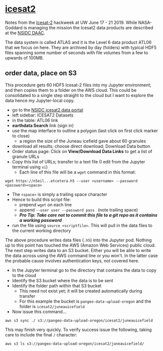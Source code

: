 # [icesat2](https://icesat-2.gsfc.nasa.gov)

Notes from the [Icesat-2](https://icesat-2.gsfc.nasa.gov) hackweek at UW June 17 - 21 2019. 
While NASA-Goddard is managing the mission the Icesat2 data products are
described at the [NSIDC DAAC](https://nsidc.org/data/icesat-2/products). 

The data system is called ATLAS and it is the Level 6 data product ATL06 that we focus on here. 
They are archived by day (folders) with typical HDF5 files spanning some number of seconds with 
file volumes from a few to upwards of 100MB.

## order data, place on S3 

This procedure gets 60 HDF5 Icesat-2 files into my Jupyter environment; and then copies them to a folder
on the AWS cloud. This could be consolidated to a single step straight to the cloud but I want to explore
the data hence my Jupyter-local copy. 

* go to the [NSIDC icesat2 data portal](https://nsidc.org/data/icesat-2/products)
* left sidebar: ICESAT2 Datasets
* in the table: ATL06 link
* **earthdata Search** link (sign in)
* use the map interface to outline a polygon (last click on first click marker to close)
  * a region the size of the Juneau icefield gave about 60 granules
* download all results; choose direct download; Download Data button
* Order status page: Click on **View/Download Data Links** to get a list of granule URLs
* Copy this list of URLs; transfer to a text file (I edit from the Jupyter terminal using `vi`)
  * Each line of this file will be a `wget` command in this format:
  
```
wget https://n5eil...etcetera.h5 --user <username> --password <password><space>
```
  * The `<space>` is simply a trailing space character 
  * Hence to build this script file: 
    * prepend `wget` on each line 
    * append `--user user --password pass ` (note trailing space)
    * ***Pro Tip: Take care not to commit this file to a git repo as it contains a working password***
  * run the file using `source <scriptfile>`. This will pull in the data files to the current working directory
  

The above procedure writes data files (`.h5`) into the Jupyter pod. Nothing up to this point has touched the 
AWS (Amazon Web Services) public cloud. The next step writes data to an S3 bucket. Either you will be able to write 
the data across using the AWS command line or you won't. In the latter case the probable cause involves authentication 
keys, not covered here. 

* In the Jupyter terminal go to the directory that contains the data to copy to the cloud
* Identify the S3 bucket where the data is to be sent
* Identify the folder path *within* that S3 bucket
  * This need not exist yet; it will be created automatically during transfer
  * For this example the bucket is `pangeo-data-upload-oregon` and the folder is `icesat2/juneauicefield`
* Now issue this command...

```
aws s3 sync ./ s3://pangeo-data-upload-oregon/icesat2/juneauicefield
```

This may finish very quickly. To verify success issue the following, taking care to include the final `/` character:

```
aws s3 ls s3://pangeo-data-upload-oregon/icesat2/juneauicefield/
```


